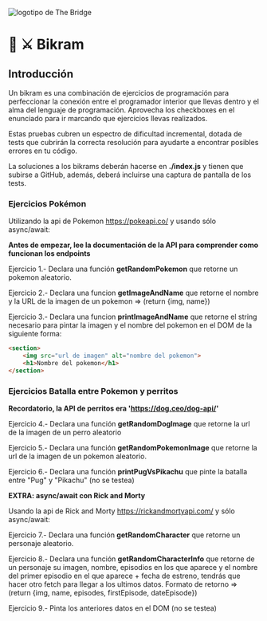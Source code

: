 ![logotipo de The Bridge](https://user-images.githubusercontent.com/27650532/77754601-e8365180-702b-11ea-8bed-5bc14a43f869.png  "logotipo de The Bridge")

# :european_castle: :crossed_swords: Bikram #

## Introducción ##
Un bikram es una combinación de ejercicios de programación para perfeccionar la conexión entre el programador interior que llevas dentro y el alma del lenguaje de programación. Aprovecha los checkboxes en el enunciado para ir marcando que ejercicios llevas realizados.

Estas pruebas cubren un espectro de dificultad incremental, dotada de tests que cubrirán la correcta resolución para ayudarte a encontrar posibles errores en tu código.

La soluciones a los bikrams deberán hacerse en **./index.js** y tienen que subirse a GitHub, además, deberá incluirse una captura de pantalla de los tests.


### Ejercicios Pokémon ###



Utilizando la api de Pokemon https://pokeapi.co/ y usando sólo async/await:

**Antes de empezar, lee la documentación de la API para comprender como funcionan los endpoints**


Ejercicio 1.- Declara una función **getRandomPokemon** que retorne un pokemon aleatorio.

Ejercicio 2.- Declara una funcion **getImageAndName** que retorne el nombre y la URL de la imagen de un pokemon => (return {img, name})

Ejercicio 3.- Declara una funcion **printImageAndName** que retorne el string necesario para pintar la imagen y el nombre del pokemon en el DOM de la siguiente forma:

```html
<section>
    <img src="url de imagen" alt="nombre del pokemon">
    <h1>Nombre del pokemon</h1>
</section>
```

### Ejercicios Batalla entre Pokemon y perritos ###



**Recordatorio, la API de perritos era 'https://dog.ceo/dog-api/'**


Ejercicio 4.- Declara una función **getRandomDogImage** que retorne la url de la imagen de un perro aleatorio

Ejercicio 5.- Declara una función **getRandomPokemonImage** que retorne la url de la imagen de un pokemon aleatorio.

Ejercicio 6.- Declara una función **printPugVsPikachu** que pinte la batalla entre "Pug" y "Pikachu" (no se testea)


**EXTRA: async/await con Rick and Morty**

Usando la api de Rick and Morty https://rickandmortyapi.com/ y sólo async/await:

Ejercicio 7.- Declara una función **getRandomCharacter** que retorne un personaje aleatorio.

Ejercicio 8.- Declara una función **getRandomCharacterInfo** que retorne de un personaje su imagen, nombre, episodios en los que aparece y el nombre del primer episodio en el que aparece + fecha de estreno, tendrás que hacer otro fetch para llegar a los ultimos datos. Formato de retorno => (return {img, name, episodes, firstEpisode, dateEpisode})

Ejercicio 9.- Pinta los anteriores datos en el DOM (no se testea)
